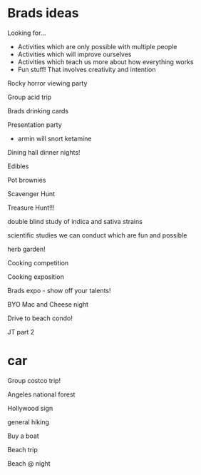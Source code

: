 # Brads ideas

Looking for...

- Activities which are only possible with multiple people
- Activities which will improve ourselves
- Activities which teach us more about how everything works
- Fun stuff! That involves creativity and intention

Rocky horror viewing party

Group acid trip

Brads drinking cards

Presentation party

- armin will snort ketamine

Dining hall dinner nights!

Edibles 

Pot brownies

Scavenger Hunt

Treasure Hunt!!!

double blind study of indica and sativa strains

scientific studies we can conduct which are fun and possible

herb garden!

Cooking competition

Cooking exposition

Brads expo - show off your talents!

BYO Mac and Cheese night

Drive to beach condo!

JT part 2

# car

Group costco trip!

Angeles national forest

Hollywood sign

general hiking

Buy a boat

Beach trip

Beach @ night